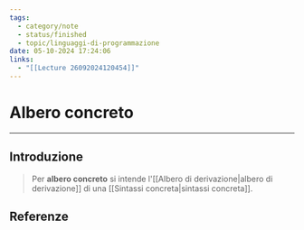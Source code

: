 ```yaml
---
tags:
  - category/note
  - status/finished
  - topic/linguaggi-di-programmazione
date: 05-10-2024 17:24:06
links:
  - "[[Lecture 26092024120454]]"
---
```

# Albero concreto
---
## Introduzione
> Per **albero concreto** si intende l'[[Albero di derivazione|albero di derivazione]] di una [[Sintassi concreta|sintassi concreta]].

## Referenze